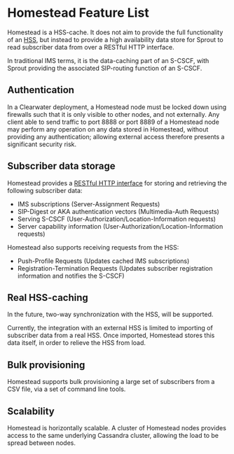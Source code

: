Homestead Feature List
======================

Homestead is a HSS-cache. It does not aim to provide the full functionality of an [HSS](http://www.etsi.org/deliver/etsi_ts/129300_129399/129336/11.01.00_60/ts_129336v110100p.pdf),
but instead to provide a high availability data store for Sprout to read subscriber
data from over a RESTful HTTP interface.

In traditional IMS terms, it is the data-caching part of an S-CSCF,
with Sprout providing the associated SIP-routing function of an S-CSCF.

Authentication
--------------

In a Clearwater deployment, a Homestead node must be locked down using
firewalls such that it is only visible to other nodes, and not externally. Any
client able to send traffic to port 8888 or port 8889 of a Homestead node may perform any
operation on any data stored in Homestead, without providing any
authentication; allowing external access therefore presents a significant
security risk.

Subscriber data storage
-----------------------

Homestead provides a [RESTful HTTP interface](homestead_api.md) for storing and retrieving
the following subscriber data:

* IMS subscriptions (Server-Assignment Requests)
* SIP-Digest or AKA authentication vectors (Multimedia-Auth Requests)
* Serving S-CSCF (User-Authorization/Location-Information requests)
* Server capability information (User-Authorization/Location-Information requests)

Homestead also supports receiving requests from the HSS:

* Push-Profile Requests (Updates cached IMS subscriptions)
* Registration-Termination Requests (Updates subscriber registration information and notifies the S-CSCF)

Real HSS-caching
----------------

In the future, two-way synchronization with the HSS, will be supported.

Currently, the integration with an external HSS is limited to importing of subscriber data from a real HSS. Once imported, Homestead stores this data itself, in order to relieve the HSS from load.

Bulk provisioning
-----------------

Homestead supports bulk provisioning a large set of subscribers from a CSV file, via a set of command line tools.

Scalability
-----------

Homestead is horizontally scalable. A cluster of Homestead nodes provides access to the same
underlying Cassandra cluster, allowing the load to be spread between nodes.
